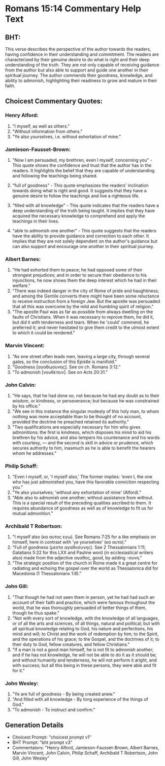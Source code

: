 # Romans 15:14 Commentary Help Text

## BHT:
This verse describes the perspective of the author towards the readers, having confidence in their understanding and commitment. The readers are characterized by their genuine desire to do what is right and their deep understanding of the truth. They are not only capable of receiving guidance from the author but also able to support and guide one another in their spiritual journey. The author commends their goodness, knowledge, and ability to admonish, highlighting their readiness to grow and mature in their faith.

## Choicest Commentary Quotes:
### Henry Alford:
1. "I myself, as well as others."
2. "Without information from others."
3. "Ye also yourselves, i.e. without exhortation of mine."

### Jamieson-Fausset-Brown:
1. "Now I am persuaded, my brethren, even I myself, concerning you" - This quote shows the confidence and trust that the author has in the readers. It highlights the belief that they are capable of understanding and following the teachings being shared.

2. "full of goodness" - This quote emphasizes the readers' inclination towards doing what is right and good. It suggests that they have a genuine desire to follow the teachings and live a righteous life.

3. "filled with all knowledge" - This quote indicates that the readers have a deep understanding of the truth being taught. It implies that they have acquired the necessary knowledge to comprehend and apply the teachings in their lives.

4. "able to admonish one another" - This quote suggests that the readers have the ability to provide guidance and correction to each other. It implies that they are not solely dependent on the author's guidance but can also support and encourage one another in their spiritual journey.

### Albert Barnes:
1. "He had exhorted them to peace; he had opposed some of their strongest prejudices; and in order to secure their obedience to his injunctions, he now shows them the deep interest which he had in their welfare." 
2. "There was indeed danger in the city of Rome of pride and haughtiness; and among the Gentile converts there might have been some reluctance to receive instruction from a foreign Jew. But the apostle was persuaded that all this was overcome by the mild and humbling spirit of religion." 
3. "The apostle Paul was as far as possible from always dwelling on the faults of Christians. When it was necessary to reprove them, he did it, but did it with tenderness and tears. When he 'could' commend, he preferred it; and never hesitated to give them credit to the utmost extent to which it could be rendered."

### Marvin Vincent:
1. "As one street often leads men, leaving a large city, through several gates, so the conclusion of this Epistle is manifold."
2. "Goodness [αγαθωσυνης]. See on ch. Romans 3:12."
3. "To admonish [νουθετειν]. See on Acts 20:31."

### John Calvin:
1. "He says, that he had done so, not because he had any doubt as to their wisdom, or kindness, or perseverance; but because he was constrained by his office." 
2. "We see in this instance the singular modesty of this holy man, to whom nothing was more acceptable than to be thought of no account, provided the doctrine he preached retained its authority."
3. "Two qualifications are especially necessary for him who gives admonitions: the first is kindness, which disposes his mind to aid his brethren by his advice, and also tempers his countenance and his words with courtesy, — and the second is skill in advice or prudence, which secures authority to him, inasmuch as he is able to benefit the hearers whom he addresses."

### Philip Schaff:
1. "Even I myself, or, 'I myself also,' The former implies: 'even I, the one who has just admonished you, have this favorable conviction respecting you."
2. "Ye also yourselves; 'without any exhortation of mine' (Alford)."
3. "Able also to admonish one another; without assistance from without. This is a special result of the preceding qualities ascribed to them. It requires abundance of goodness as well as of knowledge to fit us for mutual admonition."

### Archibald T Robertson:
1. "I myself also (κα αυτος εγω). See Romans 7:25 for a like emphasis on himself, here in contrast with 'ye yourselves' (κα αυτο)." 
2. "Full of goodness (μεστο αγαθοσυνης). See 2 Thessalonians 1:11; Galatians 5:22 for this LXX and Pauline word (in ecclesiastical writers also) made from the adjective αγαθος, good, by adding -συνη." 
3. "The strategic position of the church in Rome made it a great centre for radiating and echoing the gospel over the world as Thessalonica did for Macedonia (1 Thessalonians 1:8)."

### John Gill:
1. "That though he had not seen them in person, yet he had had such an account of their faith and practice, which were famous throughout the world, that he was thoroughly persuaded of better things of them, though he thus spake."
2. "Not with every sort of knowledge, with the knowledge of all languages, or of all the arts and sciences, of all things, natural and political; but with all spiritual knowledge relating to God, his nature and perfections, his mind and will; to Christ and the work of redemption by him; to the Spirit, and the operations of his grace; to the Gospel, and the doctrines of it; to their duty to God, fellow creatures, and fellow Christians."
3. "If a man is not a good man himself, he is not fit to admonish another; and if he has not knowledge, he will not be able to do it as it should be; and without humanity and tenderness, he will not perform it aright, and with success; but all this being in these persons, they were able and fit for it."

### John Wesley:
1. "Ye are full of goodness - By being created anew."
2. "And filled with all knowledge - By long experience of the things of God."
3. "To admonish - To instruct and confirm."


## Generation Details
- Choicest Prompt: "choicest prompt v1"
- BHT Prompt: "bht prompt v3"
- Commentators: "Henry Alford, Jamieson-Fausset-Brown, Albert Barnes, Marvin Vincent, John Calvin, Philip Schaff, Archibald T Robertson, John Gill, John Wesley"
